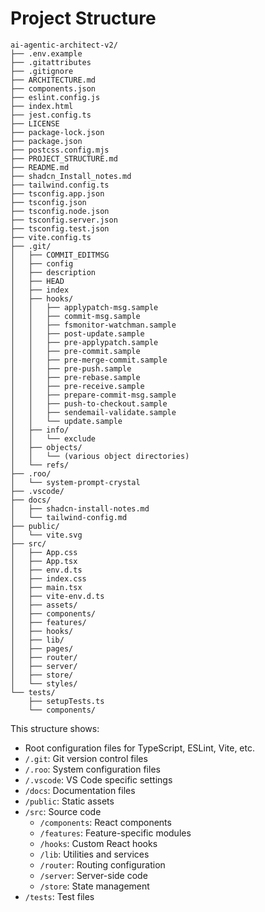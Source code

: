 # Project Structure

```
ai-agentic-architect-v2/
├── .env.example
├── .gitattributes
├── .gitignore
├── ARCHITECTURE.md
├── components.json
├── eslint.config.js
├── index.html
├── jest.config.ts
├── LICENSE
├── package-lock.json
├── package.json
├── postcss.config.mjs
├── PROJECT_STRUCTURE.md
├── README.md
├── shadcn_Install_notes.md
├── tailwind.config.ts
├── tsconfig.app.json
├── tsconfig.json
├── tsconfig.node.json
├── tsconfig.server.json
├── tsconfig.test.json
├── vite.config.ts
├── .git/
│   ├── COMMIT_EDITMSG
│   ├── config
│   ├── description
│   ├── HEAD
│   ├── index
│   ├── hooks/
│   │   ├── applypatch-msg.sample
│   │   ├── commit-msg.sample
│   │   ├── fsmonitor-watchman.sample
│   │   ├── post-update.sample
│   │   ├── pre-applypatch.sample
│   │   ├── pre-commit.sample
│   │   ├── pre-merge-commit.sample
│   │   ├── pre-push.sample
│   │   ├── pre-rebase.sample
│   │   ├── pre-receive.sample
│   │   ├── prepare-commit-msg.sample
│   │   ├── push-to-checkout.sample
│   │   ├── sendemail-validate.sample
│   │   └── update.sample
│   ├── info/
│   │   └── exclude
│   ├── objects/
│   │   └── (various object directories)
│   └── refs/
├── .roo/
│   └── system-prompt-crystal
├── .vscode/
├── docs/
│   ├── shadcn-install-notes.md
│   └── tailwind-config.md
├── public/
│   └── vite.svg
├── src/
│   ├── App.css
│   ├── App.tsx
│   ├── env.d.ts
│   ├── index.css
│   ├── main.tsx
│   ├── vite-env.d.ts
│   ├── assets/
│   ├── components/
│   ├── features/
│   ├── hooks/
│   ├── lib/
│   ├── pages/
│   ├── router/
│   ├── server/
│   ├── store/
│   └── styles/
└── tests/
    ├── setupTests.ts
    └── components/
```

This structure shows:

- Root configuration files for TypeScript, ESLint, Vite, etc.
- `/.git`: Git version control files
- `/.roo`: System configuration files
- `/.vscode`: VS Code specific settings
- `/docs`: Documentation files
- `/public`: Static assets
- `/src`: Source code
  - `/components`: React components
  - `/features`: Feature-specific modules
  - `/hooks`: Custom React hooks
  - `/lib`: Utilities and services
  - `/router`: Routing configuration
  - `/server`: Server-side code
  - `/store`: State management
- `/tests`: Test files
